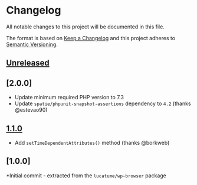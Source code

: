 # Changelog
All notable changes to this project will be documented in this file.

The format is based on [Keep a Changelog](http://keepachangelog.com/en/1.0.0/)
and this project adheres to [Semantic Versioning](http://semver.org/spec/v2.0.0.html).

## [Unreleased]

## [2.0.0]
* Update minimum required PHP version to 7.3
* Update `spatie/phpunit-snapshot-assertions` dependency to `4.2` (thanks @estevao90)

## [1.1.0]
* Add `setTimeDependentAttributes()` method (thanks @borkweb)

## [1.0.0]
*Initial commit - extracted from the `lucatume/wp-browser` package

[1.1.0]: https://github.com/lucatume/wp-snapshot-assertions/compare/1.0.0...1.1.0
[Unreleased]: https://github.com/lucatume/wp-snapshot-assertions/compare/1.1.0...HEAD

